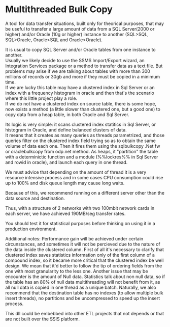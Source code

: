 # Multithreaded Bulk Copy

A tool for data transfer situations, built only for theorical purposes, that may be useful to transfer a large amount of data from a SQL Server(2000 or higher) and/or Oracle (10g or higher) instance to another (SQL>SQL, SQL>Oracle, Oracle>SQL and Oracle>Oracle).

It is usual to copy SQL Server and/or Oracle tables from one instance to another.  
Usually we likely decide to use the SSMS Import/Export wizard, an Integration Services package or a method to transfer data as a text file. But problems may arise if we are talking about tables with more than 300 millions of records or 30gb and more if they must be copied in a minimum time.  
If we are lucky this table may have a clustered index in Sql Server or an index with a frequency histogram in oracle and then that's the scenario where this little project play a role.  
If we do not have a clustered index on source table, there is some hope, now exists a method (a little slower than clustered one, but a good one) to copy data from a heap table, in both Oracle and Sql Server.  

Its logic is very simple: it scans clustered index statitics in Sql Server, or histogram in Oracle, and define balanced clusters of data.  
It means that it creates as many queries as threads parametrized, and those queries filter on the clustered index field trying so as to obtain the same volume of data each one. Then it fires them using the sqlbulkcopy .Net fw or oraclebulkcopy from odp.net method.
As heaps, it "partition" the table with a determinictic function and a module (%%lockres%% in Sql Server and rowid in oracle), and launch each query in one thread.  

We must advice that depending on the amount of thread it is a very resource intensive process and in some cases CPU consumption could rise up to 100% and disk queue length may cause long waits.  

Because of this, we recommend running on a different server other than the data source and destination.  

Thus, with a structure of 2 networks with two 100mbit network cards in each server, we have achieved 190MB/seg transfer rates.


You should test it for statistical purposes before thinking on using it in a production environment.

Additional notes:
Performance gain will be achieved under certain circunstances, and sometimes it will not be percieved due to the nature of the data inside the clustered column. First of all it's necessary to clarify that clustered index saves statistics information only of the first column of a compound index, so it became more critical that the clustered index be well design. We mean that it'd better to follow the tip of ordering fields from the one with most granularity to the less one.
Another issue that may be encounter is the amount of Null data. Statistics talk about non null data, so if the table has an 80% of null data multithreading will not benefit from it, as all null data is copied in one thread as a unique batch.
Naturally, we also recommend that the destination table has no indexes (to allow multiple bulk insert threads), no partitions and be uncompressed to speed up the insert process.

This dll could be embebbed into other ETL projects that not depends or that are not built over the SSIS platform.
